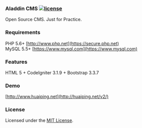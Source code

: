 ### Aladdin CMS [![license](https://img.shields.io/badge/license-MIT-brightgreen.svg?style=flat)](https://github.com/huaiping/aladdin/blob/master/LICENSE)  
Open Source CMS. Just for Practice.

### Requirements
PHP 5.6+ [http://www.php.net](https://secure.php.net)  
MySQL 5.5+ [https://www.mysql.com](https://www.mysql.com)

### Features
HTML 5 + CodeIgniter 3.1.9 + Bootstrap 3.3.7

### Demo
[http://www.huaiping.net](http://huaiping.net/v2/)

### License
Licensed under the [MIT License](https://github.com/huaiping/aladdin/blob/master/LICENSE).
